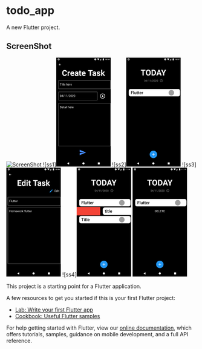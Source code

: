 # todo_app

A new Flutter project.

## ScreenShot

![ScreenShot](https://raw.github.com/{ss1}/{ss2}/{ss3}/{ss4})
![ss1]<img src="screenshot/ss.png" width="144" height="288">
![ss2]<img src="screenshot/ss2.png" width="144" height="288">
![ss3]<img src="screenshot/ss3.png" width="144" height="288">
![ss4]<img src="screenshot/ss4.png" width="144" height="288">
<img src="screenshot/ss5.png" width="144" height="288">

This project is a starting point for a Flutter application.

A few resources to get you started if this is your first Flutter project:

- [Lab: Write your first Flutter app](https://flutter.dev/docs/get-started/codelab)
- [Cookbook: Useful Flutter samples](https://flutter.dev/docs/cookbook)

For help getting started with Flutter, view our
[online documentation](https://flutter.dev/docs), which offers tutorials,
samples, guidance on mobile development, and a full API reference.
